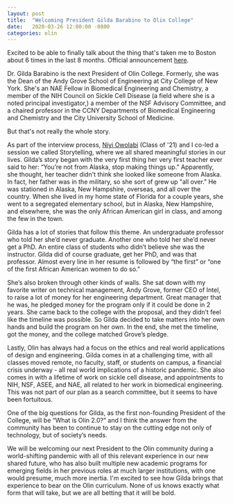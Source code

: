 ```yaml
---
layout: post
title:  "Welcoming President Gilda Barabino to Olin College"
date:   2020-03-26 12:00:00 -0800
categories: olin
---
```


Excited to be able to finally talk about the thing that's taken me to Boston about 6 times in the last 8 months. Official announcement [here](https://www.olin.edu/about/new-president/).

Dr. Gilda Barabino is the next President of Olin College. Formerly, she was the Dean of the Andy Grove School of Engineering at City College of New York. She's an NAE Fellow in Biomedical Engineering and Chemistry, a member of the NIH Council on Sickle Cell Disease (a field where she is a noted principal investigator,) a member of the NSF Advisory Committee, and a chaired professor in the CCNY Departments of Biomedical Engineering and Chemistry and the City University School of Medicine.

But that's not really the whole story.

As part of the interview process, [Niyi Owolabi](https://twitter.com/ni_caps) (Class of '21) and I co-led a session we called Storytelling, where we all shared meaningful stories in our lives. Gilda’s story began with the very first thing her very first teacher ever said to her: “You’re not from Alaska, stop making things up.” Apparently, she thought, her teacher didn't think she looked like someone from Alaska. In fact, her father was in the military, so she sort of grew up "all over." He was stationed in Alaska, New Hampshire, overseas, and all over the country. When she lived in my home state of Florida for a couple years, she went to a segregated elementary school, but in Alaska, New Hampshire, and elsewhere, she was the only African American girl in class, and among the few in the town.

Gilda has a lot of stories that follow this theme. An undergraduate professor who told her she’d never graduate. Another one who told her she’d never get a PhD. An entire class of students who didn’t believe she was the instructor.
Gilda did of course graduate, get her PhD, and was that professor. Almost every line in her resume is followed by “the first” or “one of the first African American women to do so.”

She’s also broken through other kinds of walls. She sat down with my favorite writer on technical management, Andy Grove, former CEO of Intel, to raise a lot of money for her engineering department. Great manager that he was, he pledged money for the program only if it could be done in 2 years. She came back to the college with the proposal, and they didn’t feel like the timeline was possible. So Gilda decided to take matters into her own hands and build the program on her own. In the end, she met the timeline, got the money, and the college matched Grove’s pledge.

Lastly, Olin has always had a focus on the ethics and real world applications of design and engineering. Gilda comes in at a challenging time, with all classes moved remote, no faculty, staff, or students on campus, a financial crisis underway - all real world implications of a historic pandemic. She also comes in with a lifetime of work on sickle cell disease, and appointments to NIH, NSF, ASEE, and NAE, all related to her work in biomedical engineering. This was not part of our plan as a search committee, but it seems to have been fortuitous.

One of the big questions for Gilda, as the first non-founding President of the College, will be “What is Olin 2.0?” and I think the answer from the community has been to continue to stay on the cutting edge not only of technology, but of society’s needs.

We will be welcoming our next President to the Olin community during a world-shifting pandemic with all of this relevant experience in our new shared future, who has also built multiple new academic programs for emerging fields in her previous roles at much larger institutions, with one would presume, much more inertia. I'm excited to see how Gilda brings that experience to bear on the Olin curriculum. None of us knows exactly what form that will take, but we are all betting that it will be bold.
